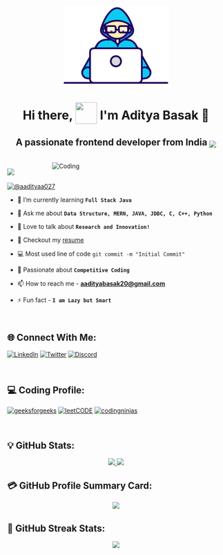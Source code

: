 <div id="header" align="center">
  <img src="./assets/banner2.gif"  />
  <h1 align='center'>
  Hi there, <img style="vertical-align: -30%" src="https://media.giphy.com/media/KGMzZvWa5su2O5LCVR/giphy.gif" width="50" height="50"> I'm Aditya Basak 👨
</h1>
<h2>A passionate frontend developer from India <img style="vertical-align: bottom" src="https://static.vecteezy.com/system/resources/previews/011/571/519/original/circle-flag-of-india-free-png.png" width="25"></h2>
</div> <br>

<img align="right" alt="Coding" width="400" src="https://cdn.dribbble.com/users/1162077/screenshots/3848914/programmer.gif">

[![](https://visitcount.itsvg.in/api?id=aditya9-2&icon=5&color=5)](https://visitcount.itsvg.in)

<p align="left"> <a href="https://x.com/aadityaa027" target="_blank"><img src="https://img.shields.io/twitter/follow/aadityaa027?logo=twitter&style=for-the-badge" alt="@aadityaa027" /></a> </p>

- 🌱 I’m currently learning **`Full Stack Java`**

- 💬 Ask me about **`Data Structure, MERN, JAVA, JDBC, C, C++, Python`**

- 🚀 Love to talk about **`Research and Innovation!`**

- 📝 Checkout my [resume](./assets/aditya_resume.pdf)

- 💻 Most used line of code `git commit -m "Initial Commit"`

- 💪 Passionate about **`Competitive Coding`**

- 📫 How to reach me - **aadityabasak20@gmail.com**

- ⚡ Fun fact - **`I am Lazy but Smart`**

<br />

## **🌐 Connect With Me:**

[![LinkedIn](https://img.shields.io/badge/LinkedIn-%230077B5.svg?logo=linkedin&logoColor=white)](https://www.linkedin.com/in/aadityabasak20)
[![Twitter](https://img.shields.io/badge/Twitter-%231DA1F2.svg?logo=Twitter&logoColor=white)](https://x.com/aadityaa027)
[![Discord](https://img.shields.io/badge/Discord-%237289DA.svg?logo=discord&logoColor=white)](https://discord.com/channels/@aditya70314362)

<br />

## **💻 Coding Profile:**

<p align="left">
<a href='https://www.geeksforgeeks.org/user/aaditya0001/' target="_blank"><img alt='geeksforgeeks' src='https://img.shields.io/badge/GeeksforGeeks-100000?style=plastic&logo=geeksforgeeks&logoColor=12FF00&labelColor=D7D4D4&color=FFFFFF'/></a>
<a href="https://leetcode.com/u/d6LcgiwjcY/" target="_blank"><img alt='leetCODE' src='https://img.shields.io/badge/Leetcode-100000?style=plastic&logo=leetCODE&logoColor=000000&labelColor=F09A1A&color=FFFFFF'/></a>
<a href='https://www.naukri.com/code360/profile/aditya2002' target="_blank"><img alt='codingninjas' src='https://img.shields.io/badge/Coding_Ninjas-100000?style=plastic&logo=codingninjas&logoColor=EE8B29&labelColor=D7D4D4&color=FFFFFF'/></a>
</p>

<br />

## **💡 GitHub Stats:**

<p align="center">
<a href="https://github.com/aditya9-2">
  <img height="180em" src="https://github-readme-stats.vercel.app/api?username=aditya9-2&show_icons=true&hide_border=true&&count_private=true&include_all_commits=true&theme=dark" />
  <img height="180em" src="https://github-readme-stats.vercel.app/api/top-langs/?username=aditya9-2&exclude_repo=PortfolioTemplate&show_icons=true&hide_border=true&layout=compact&langs_count=8&theme=dark"/>
</a>
</p>

## **💳 GitHub Profile Summary Card:**

<p align="center">
  <img src="https://github-profile-summary-cards.vercel.app/api/cards/profile-details?username=aditya9-2&theme=github_dark" />
</p>

## **🎯 GitHub Streak Stats:**

<p align="center">
  <img src="https://github-readme-streak-stats.herokuapp.com/?user=aditya9-2&theme=highcontrast&hide_border=true"/>
</p>
